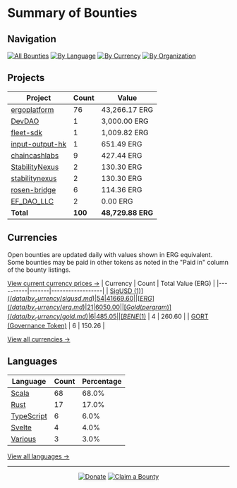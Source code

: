<!-- GENERATED FILE - DO NOT EDIT DIRECTLY -->
<!-- Generated on: 2025-04-22 01:48:08 -->

# Summary of Bounties

## Navigation

[![All Bounties](https://img.shields.io/badge/All%20Bounties-100-blue)](/data/all.md) [![By Language](https://img.shields.io/badge/By%20Language-7-green)](/data/summary.md#languages) [![By Currency](https://img.shields.io/badge/By%20Currency-7-yellow)](/data/summary.md#currencies) [![By Organization](https://img.shields.io/badge/By%20Organization-9-orange)](/data/summary.md#projects)

## Projects

| Project | Count | Value |
|----------|-------|-------|
| [ergoplatform](/data/by_org/ergoplatform.md) | 76 | 43,266.17 ERG |
| [DevDAO](/data/by_org/devdao.md) | 1 | 3,000.00 ERG |
| [fleet-sdk](/data/by_org/fleet-sdk.md) | 1 | 1,009.82 ERG |
| [input-output-hk](/data/by_org/input-output-hk.md) | 1 | 651.49 ERG |
| [chaincashlabs](/data/by_org/chaincashlabs.md) | 9 | 427.44 ERG |
| [StabilityNexus](/data/by_org/stabilitynexus.md) | 2 | 130.30 ERG |
| [stabilitynexus](/data/by_org/stabilitynexus.md) | 2 | 130.30 ERG |
| [rosen-bridge](/data/by_org/rosen-bridge.md) | 6 | 114.36 ERG |
| [EF_DAO_LLC](/data/by_org/ef_dao_llc.md) | 2 | 0.00 ERG |
| **Total** | **100** | **48,729.88 ERG** |

## Currencies

Open bounties are updated daily with values shown in ERG equivalent. Some bounties may be paid in other tokens as noted in the "Paid in" column of the bounty listings.

[View current currency prices →](/data/currency_prices.md)
| Currency | Count | Total Value (ERG) |
|----------|-------|------------------|
| [SigUSD ($1)](/data/by_currency/sigusd.md) | 54 | 41669.60 |
| [ERG](/data/by_currency/erg.md) | 21 | 6050.00 |
| [Gold (per gram)](/data/by_currency/gold.md) | 6 | 485.05 |
| [BENE ($1)](/data/by_currency/bene.md) | 4 | 260.60 |
| [GORT (Governance Token)](/data/by_currency/gort.md) | 6 | 150.26 |

[View all currencies →](/data/by_currency/)

## Languages

| Language | Count | Percentage |
|----------|-------|------------|
| [Scala](/data/by_language/scala.md) | 68 | 68.0% |
| [Rust](/data/by_language/rust.md) | 17 | 17.0% |
| [TypeScript](/data/by_language/typescript.md) | 6 | 6.0% |
| [Svelte](/data/by_language/svelte.md) | 4 | 4.0% |
| [Various](/data/by_language/various.md) | 3 | 3.0% |

[View all languages →](/data/by_language/)



---

<div align="center">
  <p>
    <a href="../docs/donate.md"><img src="https://img.shields.io/badge/❤️%20Donate-F44336" alt="Donate"></a>
    <a href="../docs/bounty-submission-guide.md#reserving-a-bounty"><img src="https://img.shields.io/badge/🔒%20How%20To%20Claim-4CAF50" alt="Claim a Bounty"></a>
  </p>
</div>


<!-- END OF GENERATED CONTENT -->
